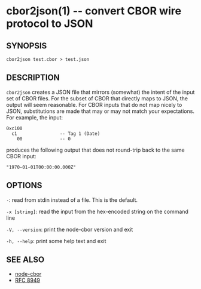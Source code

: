 cbor2json(1) -- convert CBOR wire protocol to JSON
==================================================================

SYNOPSIS
--------

```
cbor2json test.cbor > test.json
```

DESCRIPTION
-----------

`cbor2json` creates a JSON file that mirrors (somewhat) the intent of the input
set of CBOR files.  For the subset of CBOR that directly maps to JSON, the
output will seem reasonable.  For CBOR inputs that do not map nicely to JSON,
substitutions are made that may or may not match your expectations.  For
example, the input:

    0xc100
      c1                -- Tag 1 (Date)
        00              -- 0

produces the following output that does not round-trip back to the same CBOR
input:

    "1970-01-01T00:00:00.000Z"

OPTIONS
-------

`-`: read from stdin instead of a file.  This is the default.

`-x [string]`: read the input from the hex-encoded string on the command line

`-V, --version`: print the node-cbor version and exit

`-h, --help`: print some help text and exit

SEE ALSO
--------

* [node-cbor](https://github.com/hildjj/node-cbor)
* [RFC 8949](https://www.rfc-editor.org/rfc/rfc8949.html)

